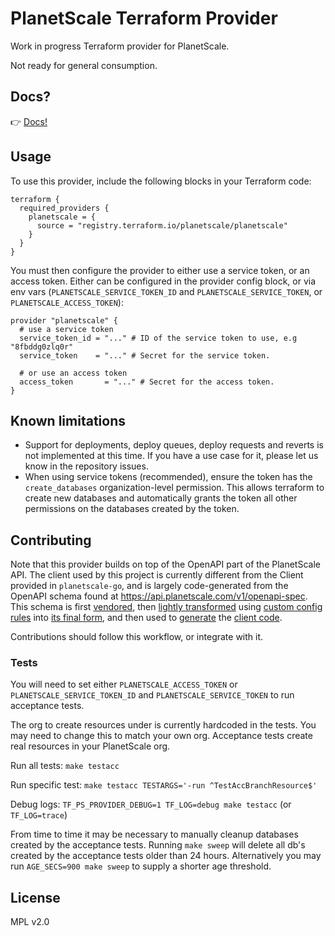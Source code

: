 # PlanetScale Terraform Provider

Work in progress Terraform provider for PlanetScale.

Not ready for general consumption.

## Docs?

👉 [Docs!](https://registry.terraform.io/providers/planetscale/planetscale/latest/docs)

## Usage

To use this provider, include the following blocks in your Terraform code:

```hcl
terraform {
  required_providers {
    planetscale = {
      source = "registry.terraform.io/planetscale/planetscale"
    }
  }
}
```

You must then configure the provider to either use a service token, or an access token. Either can be configured in the provider config block, or via env vars (`PLANETSCALE_SERVICE_TOKEN_ID` and `PLANETSCALE_SERVICE_TOKEN`, or `PLANETSCALE_ACCESS_TOKEN`):

```hcl
provider "planetscale" {
  # use a service token
  service_token_id = "..." # ID of the service token to use, e.g "8fbddg0zlq0r"
  service_token    = "..." # Secret for the service token.

  # or use an access token
  access_token       = "..." # Secret for the access token.
}
```

## Known limitations

- Support for deployments, deploy queues, deploy requests and reverts is not implemented at this time. If you have a use case for it, please let us know in the repository issues.
- When using service tokens (recommended), ensure the token has the `create_databases` organization-level permission. This allows terraform to create new databases and automatically grants the token all other permissions on the databases created by the token.

## Contributing

Note that this provider builds on top of the OpenAPI part of the PlanetScale API. The client used by this project is currently different from the Client provided in `planetscale-go`, and is largely code-generated from the OpenAPI schema found at https://api.planetscale.com/v1/openapi-spec. This schema is first [vendored](openapi/openapi-spec.json), then [lightly transformed](internal/cmd/extractref) using [custom config rules](openapi/extract-ref-cfg.json) into [its final form](openapi-spec.json), and then used to [generate](internal/cmd/client_codegen) the [client code](internal/client/planetscale).

Contributions should follow this workflow, or integrate with it.

### Tests

You will need to set either `PLANETSCALE_ACCESS_TOKEN` or `PLANETSCALE_SERVICE_TOKEN_ID` and `PLANETSCALE_SERVICE_TOKEN` to run acceptance tests.

The org to create resources under is currently hardcoded in the tests. You may need to change this to match your own org.  Acceptance tests create real resources in your PlanetScale org.

Run all tests: `make testacc`

Run specific test: `make testacc TESTARGS='-run ^TestAccBranchResource$'`

Debug logs: `TF_PS_PROVIDER_DEBUG=1 TF_LOG=debug make testacc` (or `TF_LOG=trace`)

From time to time it may be necessary to manually cleanup databases created by the acceptance tests. Running `make sweep` will delete all db's created by the acceptance tests older than 24 hours. Alternatively you may run `AGE_SECS=900 make sweep` to supply a shorter age threshold.

## License

MPL v2.0